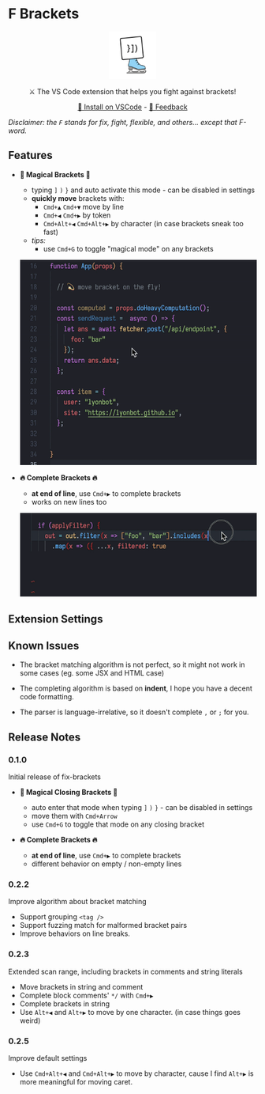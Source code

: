 # F Brackets

<div align="center">

<img src="./images/icon.png" width="96" height="96">

⚔️ The VS Code extension that helps you fight against brackets!

[💾 Install on VSCode](https://marketplace.visualstudio.com/items?itemName=lyonbot.fix-brackets) - [💬 Feedback](https://github.com/lyonbot/fix-brackets/issues)

</div>

_Disclaimer: the `F` stands for fix, fight, flexible, and others... except that F-word._

## Features

- **💫 Magical Brackets 💫**

  - typing `]` `)` `}` and auto activate this mode - can be disabled in settings
  - **quickly move** brackets with:
    - `Cmd+▲` `Cmd+▼` move by line
    - `Cmd+◀` `Cmd+▶` by token
    - `Cmd+Alt+◀` `Cmd+Alt+▶` by character (in case brackets sneak too fast)
  - _tips:_
    - use `Cmd+G` to toggle "magical mode" on any brackets

  ![](./images/magical-bracket.gif)

- **🔥 Complete Brackets 🔥**

  - **at end of line**, use `Cmd+▶` to complete brackets
  - works on new lines too

  ![](./images/complete-bracket.gif)

## Extension Settings

## Known Issues

- The bracket matching algorithm is not perfect, so it might not work in some cases (eg. some JSX and HTML case)

- The completing algorithm is based on **indent**, I hope you have a decent code formatting.

- The parser is language-irrelative, so it doesn't complete `,` or `;` for you.

## Release Notes

### 0.1.0

Initial release of fix-brackets

- **💫 Magical Closing Brackets 💫**

  - auto enter that mode when typing `]` `)` `}` - can be disabled in settings
  - move them with `Cmd+Arrow`
  - use `Cmd+G` to toggle that mode on any closing bracket

- **🔥 Complete Brackets 🔥**

  - **at end of line**, use `Cmd+▶` to complete brackets
  - different behavior on empty / non-empty lines

### 0.2.2

Improve algorithm about bracket matching

- Support grouping `<tag />`
- Support fuzzing match for malformed bracket pairs
- Improve behaviors on line breaks.

### 0.2.3

Extended scan range, including brackets in comments and string literals

- Move brackets in string and comment
- Complete block comments' `*/` with `Cmd+▶`
- Complete brackets in string
- Use `Alt+◀` and `Alt+▶` to move by one character. (in case things goes weird)

### 0.2.5

Improve default settings

- Use `Cmd+Alt+◀` and `Cmd+Alt+▶` to move by character, cause I find `Alt+▶` is more meaningful for moving caret.
